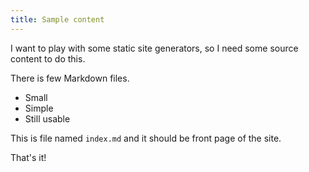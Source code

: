 ```yaml
---
title: Sample content
---
```


I want to play with some static site generators, so I need some source content to do this.

There is few Markdown files.

 - Small
 - Simple
 - Still usable

This is file named `index.md` and it should be front page of the site.

That's it!

